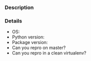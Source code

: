 ### Description



### Details

* OS:
* Python version:
* Package version:
* Can you repro on master?
* Can you repro in a clean virtualenv?
